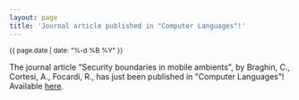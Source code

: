 ```yaml
---
layout: page
title: 'Journal article published in "Computer Languages"!'
---
```


<small>{{ page.date | date: "%-d %B %Y" }}</small>

The journal article "Security boundaries in mobile ambients", by Braghin, C., Cortesi, A., Focardi, R., has just been published in "Computer Languages"! Available [here](https://doi.org/10.1016/S0096-0551(02)00009-7).

